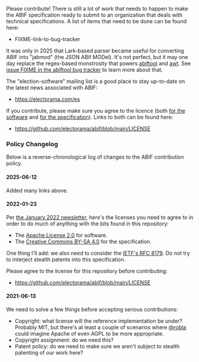 Please contribute!  There is still a lot of work that needs to happen to make the ABIF specification ready to submit to an organization that deals with technical specifications.  A list of items that need to be done can be found here:
* FIXME-link-to-bug-tracker

It was only in 2025 that Lark-based parser became useful for converting ABIF into "jabmod" (the JSON ABif MODel).  It's not perfect, but it may one day replace the regex-based monstrosity that powers [abiftool](https://electorama.com/abiftool) and [awt](https://electorama.com/awt).  See [issue FIXME in the abiftool bug tracker](FIXME) to learn more about that.

The "election-software" mailing list is a good place to stay up-to-date on the latest news associated with ABIF:
* https://electorama.com/es

If you contribute, please make sure you agree to the licence (both [for the software](https://www.apache.org/licenses/LICENSE-2.0.html) and [for the specification](https://creativecommons.org/licenses/by-sa/4.0/)).  Links to both can be found here:
* https://github.com/electorama/abif/blob/main/LICENSE

### Policy Changelog
Below is a reverse-chronological log of changes to the ABIF contribution policy.

#### 2025-06-12

Added many links above.

#### 2022-01-23

Per [the January 2022 newsletter](https://github.com/electorama/abif/discussions/28), here's the licenses you need to agree to in order to do much of anything with the bits found in this repository:

* The [Apache License 2.0](https://www.apache.org/licenses/LICENSE-2.0.html) for software.
* The [Creative Commons BY-SA 4.0](https://creativecommons.org/licenses/by-sa/4.0/) for the specification.

One thing I'll add: we also need to consider the [IETF's RFC 8179](https://datatracker.ietf.org/doc/html/rfc8179).  Do not try to interject stealth patents into this specification.

Please agree to the license for this repository before contributing:
* https://github.com/electorama/abif/blob/main/LICENSE

#### 2021-06-13

We need to solve a few things before accepting serious contributions:

* Copyright: what license will the reference implementation be under?  Probably MIT, but there's at least a couple of scenarios where [@robla](https://github.com/robla) could imagine Apache of even AGPL to be more appropriate.
* Copyright assignment: do we need this?
* Patent policy: do we need to make sure we aren't subject to stealth patenting of our work here?
